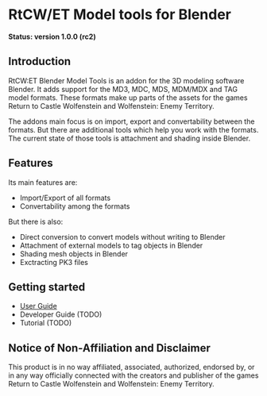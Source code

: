 
# RtCW/ET Model tools for Blender

**Status: version 1.0.0 (rc2)**

## Introduction

 RtCW:ET Blender Model Tools is an addon for the 3D modeling software Blender. It adds support for the MD3, MDC, MDS, MDM/MDX and TAG model formats. These formats make up parts of the assets for the games Return to Castle Wolfenstein and Wolfenstein: Enemy Territory.

The addons main focus is on import, export and convertability between the formats. But there are additional tools which help you work with the formats. The current state of those tools is attachment and shading inside Blender.

## Features

Its main features are:

* Import/Export of all formats
* Convertability among the formats

But there is also:

* Direct conversion to convert models without writing to Blender
* Attachment of external models to tag objects in Blender
* Shading mesh objects in Blender
* Exctracting PK3 files

## Getting started

* [User Guide](https://mino-git.github.io/rtcw-wet-blender-model-tools/user_guide.html)
* Developer Guide (TODO)
* Tutorial (TODO)

## Notice of Non-Affiliation and Disclaimer

This product is in no way affiliated, associated, authorized, endorsed by, or in any way officially connected with the creators and publisher of the games Return to Castle Wolfenstein and Wolfenstein: Enemy Territory.
